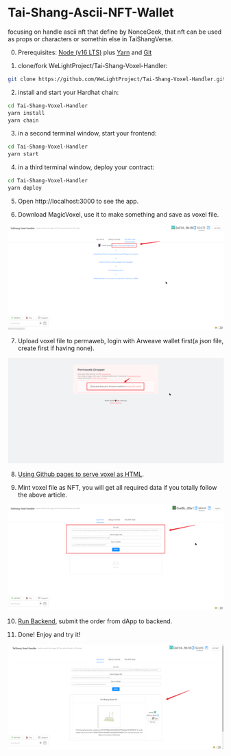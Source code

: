 # Tai-Shang-Ascii-NFT-Wallet

focusing on handle ascii nft that define by NonceGeek, that nft can be used as props or characters or somethin else in TaiShangVerse.

0. Prerequisites: [Node (v16 LTS)](https://nodejs.org/en/download/) plus [Yarn](https://classic.yarnpkg.com/en/docs/install/) and [Git](https://git-scm.com/downloads)

1. clone/fork WeLightProject/Tai-Shang-Voxel-Handler:

```bash
git clone https://github.com/WeLightProject/Tai-Shang-Voxel-Handler.git
```

2. install and start your Hardhat chain:

```bash
cd Tai-Shang-Voxel-Handler
yarn install
yarn chain
```

3. in a second terminal window, start your frontend:

```bash
cd Tai-Shang-Voxel-Handler
yarn start
```

4. in a third terminal window, deploy your contract:

```bash
cd Tai-Shang-Voxel-Handler
yarn deploy
```

5. Open http://localhost:3000 to see the app.

6. Download MagicVoxel, use it to make something and save as voxel file.

![1](tutorial_pictures/1_generate%20voxel%20file.png)

7. Upload voxel file to permaweb, login with Arweave wallet first(a json file, create first if having none).

![2](tutorial_pictures/2_upload%20voxel%20file%20to%20permaweb.png)

8. [Using Github pages to serve voxel as HTML](https://mirror.xyz/0x73c7448760517E3E6e416b2c130E3c6dB2026A1d/OzUFOPfgAcZQ4MY1eu3ce87SMULiccAFeeIcCWBfuAg).

9. Mint voxel file as NFT, you will get all required data if you totally follow the above article.

![3](tutorial_pictures/3_mint%20voxel%20as%20nft.png)

10. [Run Backend](https://github.com/WeLightProject/Tai-Shang-Voxel-Handler/blob/master/backend/voxel_handler/README.md), submit the order from dApp to backend.

11. Done! Enjoy and try it!

![4](tutorial_pictures/4_final%20nft.png)
